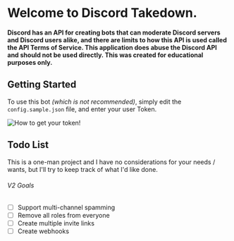 # Welcome to Discord Takedown.

**Discord has an API for creating bots that can moderate Discord servers and Discord users alike, and there are limits to how this API is used called the API Terms of Service. This application does abuse the Discord API and should not be used directly. This was created for educational purposes only.**

## Getting Started

To use this bot *(which is not recommended)*, simply edit the `config.sample.json` file, and enter your user Token.

![How to get your token!](https://camo.githubusercontent.com/d3d4ad5526143204a98db268d79eadadf0d03a87/687474703a2f2f692e696d6775722e636f6d2f5569416d4f714d2e706e67)

## Todo List

This is a one-man project and I have no considerations for your needs / wants, but I'll try to keep track of what I'd like done.

###### V2 Goals
- [ ] Support multi-channel spamming
- [ ] Remove all roles from everyone
- [ ] Create multiple invite links
- [ ] Create webhooks
